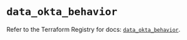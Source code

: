 # `data_okta_behavior`

Refer to the Terraform Registry for docs: [`data_okta_behavior`](https://registry.terraform.io/providers/okta/okta/4.14.0/docs/data-sources/behavior).
